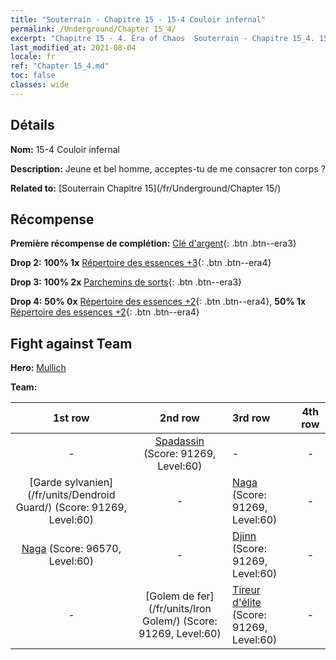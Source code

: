 ```yaml
---
title: "Souterrain - Chapitre 15 - 15-4 Couloir infernal"
permalink: /Underground/Chapter 15_4/
excerpt: "Chapitre 15 - 4. Era of Chaos  Souterrain - Chapitre 15_4. 15-4 Couloir infernal"
last_modified_at: 2021-08-04
locale: fr
ref: "Chapter 15_4.md"
toc: false
classes: wide
---
```


## Détails

 **Nom:** 15-4 Couloir infernal

 **Description:** Jeune et bel homme, acceptes-tu de me consacrer ton corps ?

 **Related to:** [Souterrain Chapitre 15](/fr/Underground/Chapter 15/)

## Récompense

 **Première récompense de complétion:** [Clé d'argent](/ItemsFR/con_693/){: .btn .btn--era3}

 **Drop 2:** **100% 1x** [Répertoire des essences +3](/ItemsFR/mat_60/){: .btn .btn--era4}

 **Drop 3:** **100% 2x** [Parchemins de sorts](/ItemsFR/con_694/){: .btn .btn--era3}

 **Drop 4:** **50% 0x** [Répertoire des essences +2](/ItemsFR/mat_53/){: .btn .btn--era4}, **50% 1x** [Répertoire des essences +2](/ItemsFR/mat_53/){: .btn .btn--era4}


## Fight against Team
 **Hero:** [Mullich](/fr/heroes/Mullich/)

 **Team:**


  | 1st row | 2nd row | 3rd row | 4th row |
  |:----:|:----:|:----|:----:|
  | - | [Spadassin](/fr/units/Swordsman/) (Score: 91269, Level:60)  | - | - |
  | [Garde sylvanien](/fr/units/Dendroid Guard/) (Score: 91269, Level:60)  | - | [Naga](/fr/units/Naga/) (Score: 91269, Level:60)  | - |
  | [Naga](/fr/units/Naga/) (Score: 96570, Level:60)  | - | [Djinn](/fr/units/Genie/) (Score: 91269, Level:60)  | - |
  | - | [Golem de fer](/fr/units/Iron Golem/) (Score: 91269, Level:60)  | [Tireur d'élite](/fr/units/Sharpshooter/) (Score: 91269, Level:60)  | - |


